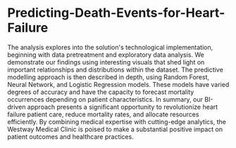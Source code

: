# Predicting-Death-Events-for-Heart-Failure
The analysis explores into the solution's technological implementation, beginning with data
pretreatment and exploratory data analysis. We demonstrate our findings using interesting
visuals that shed light on important relationships and distributions within the dataset. The
predictive modelling approach is then described in depth, using Random Forest, Neural
Network, and Logistic Regression models. These models have varied degrees of accuracy and
have the capacity to forecast mortality occurrences depending on patient characteristics.
In summary, our BI-driven approach presents a significant opportunity to revolutionize heart
failure patient care, reduce mortality rates, and allocate resources efficiently. By combining
medical expertise with cutting-edge analytics, the Westway Medical Clinic is poised to make
a substantial positive impact on patient outcomes and healthcare practices.
